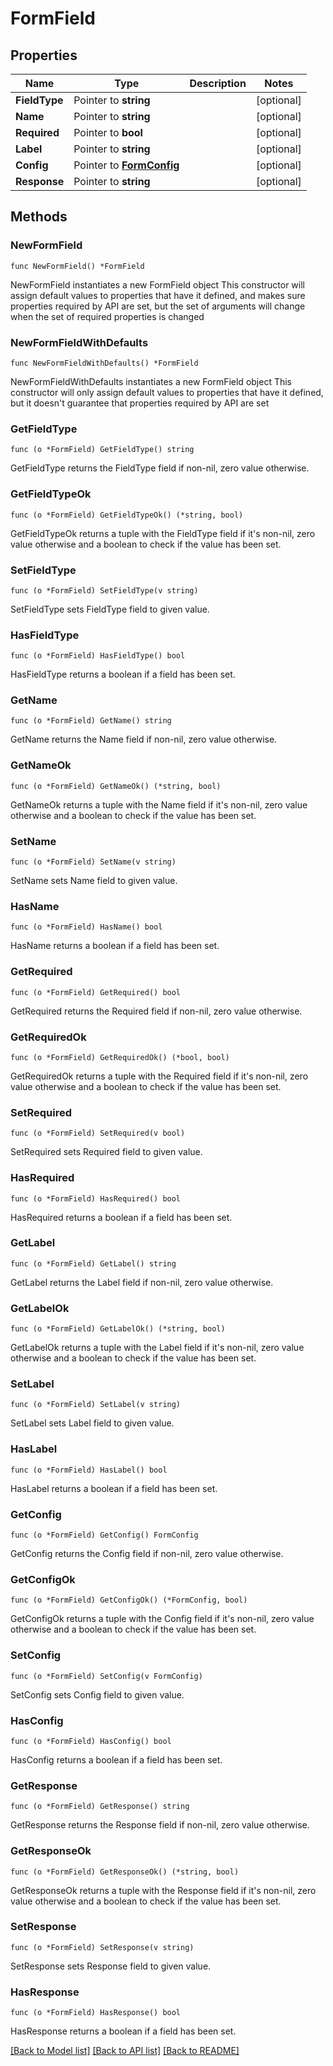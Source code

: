 # FormField

## Properties

Name | Type | Description | Notes
------------ | ------------- | ------------- | -------------
**FieldType** | Pointer to **string** |  | [optional] 
**Name** | Pointer to **string** |  | [optional] 
**Required** | Pointer to **bool** |  | [optional] 
**Label** | Pointer to **string** |  | [optional] 
**Config** | Pointer to [**FormConfig**](FormConfig.md) |  | [optional] 
**Response** | Pointer to **string** |  | [optional] 

## Methods

### NewFormField

`func NewFormField() *FormField`

NewFormField instantiates a new FormField object
This constructor will assign default values to properties that have it defined,
and makes sure properties required by API are set, but the set of arguments
will change when the set of required properties is changed

### NewFormFieldWithDefaults

`func NewFormFieldWithDefaults() *FormField`

NewFormFieldWithDefaults instantiates a new FormField object
This constructor will only assign default values to properties that have it defined,
but it doesn't guarantee that properties required by API are set

### GetFieldType

`func (o *FormField) GetFieldType() string`

GetFieldType returns the FieldType field if non-nil, zero value otherwise.

### GetFieldTypeOk

`func (o *FormField) GetFieldTypeOk() (*string, bool)`

GetFieldTypeOk returns a tuple with the FieldType field if it's non-nil, zero value otherwise
and a boolean to check if the value has been set.

### SetFieldType

`func (o *FormField) SetFieldType(v string)`

SetFieldType sets FieldType field to given value.

### HasFieldType

`func (o *FormField) HasFieldType() bool`

HasFieldType returns a boolean if a field has been set.

### GetName

`func (o *FormField) GetName() string`

GetName returns the Name field if non-nil, zero value otherwise.

### GetNameOk

`func (o *FormField) GetNameOk() (*string, bool)`

GetNameOk returns a tuple with the Name field if it's non-nil, zero value otherwise
and a boolean to check if the value has been set.

### SetName

`func (o *FormField) SetName(v string)`

SetName sets Name field to given value.

### HasName

`func (o *FormField) HasName() bool`

HasName returns a boolean if a field has been set.

### GetRequired

`func (o *FormField) GetRequired() bool`

GetRequired returns the Required field if non-nil, zero value otherwise.

### GetRequiredOk

`func (o *FormField) GetRequiredOk() (*bool, bool)`

GetRequiredOk returns a tuple with the Required field if it's non-nil, zero value otherwise
and a boolean to check if the value has been set.

### SetRequired

`func (o *FormField) SetRequired(v bool)`

SetRequired sets Required field to given value.

### HasRequired

`func (o *FormField) HasRequired() bool`

HasRequired returns a boolean if a field has been set.

### GetLabel

`func (o *FormField) GetLabel() string`

GetLabel returns the Label field if non-nil, zero value otherwise.

### GetLabelOk

`func (o *FormField) GetLabelOk() (*string, bool)`

GetLabelOk returns a tuple with the Label field if it's non-nil, zero value otherwise
and a boolean to check if the value has been set.

### SetLabel

`func (o *FormField) SetLabel(v string)`

SetLabel sets Label field to given value.

### HasLabel

`func (o *FormField) HasLabel() bool`

HasLabel returns a boolean if a field has been set.

### GetConfig

`func (o *FormField) GetConfig() FormConfig`

GetConfig returns the Config field if non-nil, zero value otherwise.

### GetConfigOk

`func (o *FormField) GetConfigOk() (*FormConfig, bool)`

GetConfigOk returns a tuple with the Config field if it's non-nil, zero value otherwise
and a boolean to check if the value has been set.

### SetConfig

`func (o *FormField) SetConfig(v FormConfig)`

SetConfig sets Config field to given value.

### HasConfig

`func (o *FormField) HasConfig() bool`

HasConfig returns a boolean if a field has been set.

### GetResponse

`func (o *FormField) GetResponse() string`

GetResponse returns the Response field if non-nil, zero value otherwise.

### GetResponseOk

`func (o *FormField) GetResponseOk() (*string, bool)`

GetResponseOk returns a tuple with the Response field if it's non-nil, zero value otherwise
and a boolean to check if the value has been set.

### SetResponse

`func (o *FormField) SetResponse(v string)`

SetResponse sets Response field to given value.

### HasResponse

`func (o *FormField) HasResponse() bool`

HasResponse returns a boolean if a field has been set.


[[Back to Model list]](../README.md#documentation-for-models) [[Back to API list]](../README.md#documentation-for-api-endpoints) [[Back to README]](../README.md)


